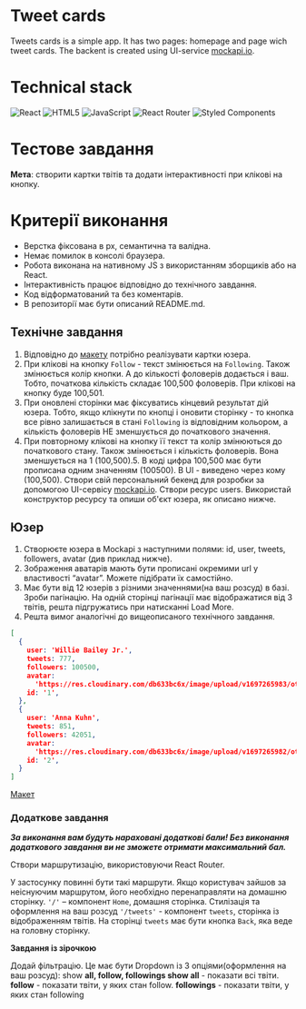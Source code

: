 # Tweet cards

Tweets cards is a simple app. It has two pages: homepage and page wich tweet cards. The backent is created using UI-service [mockapi.io](https://mockapi.io/).

# Technical stack

![React](https://img.shields.io/badge/react-%2320232a.svg?style=for-the-badge&logo=react&logoColor=%2361DAFB)
![HTML5](https://img.shields.io/badge/html5-%23E34F26.svg?style=for-the-badge&logo=html5&logoColor=white)
![JavaScript](https://img.shields.io/badge/javascript-%23323330.svg?style=for-the-badge&logo=javascript&logoColor=%23F7DF1E)
![React Router](https://img.shields.io/badge/React_Router-CA4245?style=for-the-badge&logo=react-router&logoColor=white)
![Styled Components](https://img.shields.io/badge/styled--components-DB7093?style=for-the-badge&logo=styled-components&logoColor=white)


# Тестове завдання

**Мета**: створити картки твітів та додати інтерактивності при клікові на
кнопку.

# Критерії виконання

- Верстка фіксована в рх, семантична та валідна.
- Немає помилок в консолі браузера.
- Робота виконана на нативному JS з використанням зборщиків або на React.
- Інтерактивність працює відповідно до технічного завдання.
- Код відформатований та без коментарів.
- В репозиторії має бути описаний README.md.

## Технічне завдання

1. Відповідно до
   [макету](https://www.figma.com/file/zun1oP6NmS2Lmgbcj6e1IG/Test?node-id=0%3A1&t=VoiYTfiXggVItgVd-1)
   потрібно реалізувати картки юзера.
2. При клікові на кнопку `Follow` - текст змінюється на `Following`. Також
   змінюється колір кнопки. А до кількості фоловерів додається і ваш. Тобто,
   початкова кількість складає 100,500 фоловерів. При клікові на кнопку буде
   100,501.
3. При оновлені сторінки має фіксуватись кінцевий результат дій юзера. Тобто,
   якщо клікнути по кнопці і оновити сторінку - то кнопка все рівно залишається
   в стані `Following` із відповідним кольором, а кількість фоловерів НЕ
   зменшується до початкового значення.
4. При повторному клікові на кнопку її текст та колір змінюються до початкового
   стану. Також змінюється і кількість фоловерів. Вона зменшується на 1
   (100,500).5. В коді цифра 100,500 має бути прописана одним значенням
   (100500). В UI - виведено через кому (100,500). Створи свій персональний
   бекенд для розробки за допомогою UI-сервісу
   [mockapi.io](https://mockapi.io/). Створи ресурс users. Використай
   конструктор ресурсу та опиши об'єкт юзера, як описано нижче.

## Юзер

1. Створюєте юзера в Mockapi з наступними полями: id, user, tweets, followers,
   avatar (див приклад нижче).
2. Зображення аватарів мають бути прописані окремими url у властивості “avatar”.
   Можете підібрати їх самостійно.
3. Має бути від 12 юзерів з різними значеннями(на ваш розсуд) в базі. Зроби
   пагінацію. На одній сторінці пагінації має відображатися від 3 твітів, решта
   підгружатись при натисканні Load More.
4. Решта вимог аналогічні до вищеописаного технічного завдання.

```json
[
  {
    user: 'Willie Bailey Jr.',
    tweets: 777,
    followers: 100500,
    avatar:
      'https://res.cloudinary.com/db633bc6x/image/upload/v1697265983/others/strange.jpg',
    id: '1',
  },
  {
    user: 'Anna Kuhn',
    tweets: 851,
    followers: 42051,
    avatar:
      'https://res.cloudinary.com/db633bc6x/image/upload/v1697265982/others/ironmangit.png',
    id: '2',
  }
]
```

[Макет](https://www.figma.com/file/zun1oP6NmS2Lmgbcj6e1IG/Test?node-id=0%3A1&t=VoiYTfiXggVItgVd-1)

### Додаткове завдання

**_За виконання вам будуть нараховані додаткові бали! Без виконання додаткового
завдання ви не зможете отримати максимальний бал._**

Створи маршрутизацію, використовуючи React Router.

У застосунку повинні бути такі маршрути. Якщо користувач зайшов за неіснуючим
маршрутом, його необхідно перенаправляти на домашню сторінку. `'/'` – компонент
`Home`, домашня сторінка. Стилізація та оформлення на ваш розсуд `'/tweets'` -
компонент `tweets`, сторінка із відображенням твітів. На сторінці `tweets` має
бути кнопка `Back`, яка веде на головну сторінку.

**Завдання із зірочкою**

Додай фільтрацію. Це має бути Dropdown із 3 опціями(оформлення на ваш розсуд):
show **all, follow, followings show all** - показати всі твіти. **follow** -
показати твіти, у яких стан follow. **followings** - показати твіти, у яких стан
following
